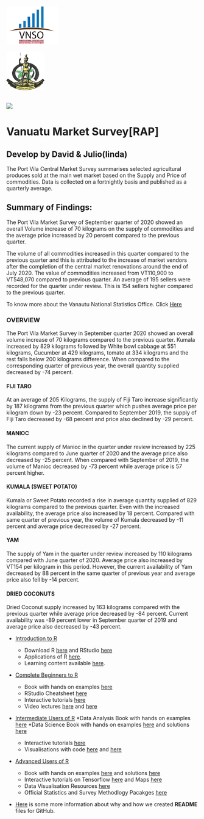 
<img src="logos/vnso_logo.png">&nbsp;&nbsp;&nbsp;&nbsp;&nbsp;&nbsp;&nbsp;&nbsp;&nbsp;&nbsp;&nbsp;&nbsp;&nbsp;&nbsp;&nbsp;&nbsp;&nbsp;&nbsp;&nbsp;&nbsp;&nbsp;&nbsp;&nbsp;&nbsp;&nbsp;&nbsp;&nbsp;&nbsp;&nbsp;&nbsp;&nbsp;&nbsp;&nbsp;&nbsp;&nbsp;&nbsp;&nbsp;&nbsp;&nbsp;&nbsp;&nbsp;&nbsp;&nbsp;&nbsp;&nbsp;&nbsp;&nbsp;&nbsp;&nbsp;&nbsp;&nbsp;&nbsp;&nbsp;&nbsp;&nbsp;&nbsp;&nbsp;&nbsp;&nbsp;&nbsp;&nbsp;&nbsp;&nbsp;&nbsp;&nbsp;&nbsp;&nbsp;&nbsp;&nbsp;&nbsp;&nbsp;&nbsp;&nbsp;&nbsp;&nbsp;&nbsp;&nbsp;&nbsp;&nbsp;&nbsp;&nbsp;&nbsp;&nbsp;&nbsp;&nbsp;&nbsp;&nbsp;&nbsp;&nbsp;&nbsp;&nbsp;&nbsp;&nbsp;&nbsp;&nbsp;&nbsp;&nbsp;&nbsp;&nbsp;&nbsp;&nbsp;&nbsp;&nbsp;&nbsp;&nbsp;&nbsp;&nbsp;&nbsp;&nbsp;&nbsp;&nbsp;&nbsp;&nbsp;&nbsp;&nbsp;&nbsp;&nbsp;&nbsp;&nbsp;&nbsp;&nbsp;&nbsp;&nbsp;&nbsp;&nbsp;&nbsp;&nbsp;
<img src="logos/vangovlogo.png">
&nbsp;&nbsp;&nbsp;&nbsp;&nbsp;&nbsp;&nbsp;&nbsp;&nbsp;&nbsp;&nbsp;&nbsp;&nbsp;&nbsp;&nbsp;&nbsp;&nbsp;&nbsp;&nbsp;&nbsp;&nbsp;&nbsp;&nbsp;&nbsp;&nbsp;&nbsp;&nbsp;&nbsp;&nbsp;&nbsp;&nbsp;&nbsp;&nbsp;&nbsp;&nbsp;&nbsp;&nbsp;&nbsp;&nbsp;&nbsp;&nbsp;&nbsp;&nbsp;&nbsp;&nbsp;&nbsp;&nbsp;&nbsp;&nbsp;&nbsp;&nbsp;&nbsp;&nbsp;&nbsp;&nbsp;&nbsp;&nbsp;&nbsp;&nbsp;&nbsp;&nbsp;&nbsp;&nbsp;&nbsp;&nbsp;&nbsp;&nbsp;&nbsp;&nbsp;&nbsp;&nbsp;&nbsp;&nbsp;&nbsp;&nbsp;&nbsp;&nbsp;&nbsp;&nbsp;&nbsp;&nbsp;&nbsp;&nbsp;&nbsp;&nbsp;&nbsp;&nbsp;&nbsp;&nbsp;&nbsp;&nbsp;&nbsp;&nbsp;&nbsp;&nbsp;&nbsp;&nbsp;&nbsp;&nbsp;&nbsp;&nbsp;&nbsp;&nbsp;&nbsp;&nbsp;&nbsp;&nbsp;&nbsp;&nbsp;&nbsp;&nbsp;&nbsp;&nbsp;&nbsp;&nbsp;&nbsp;&nbsp;&nbsp;&nbsp;&nbsp;&nbsp;&nbsp;&nbsp;&nbsp;&nbsp;&nbsp;&nbsp;

<img src="C:\RAP\Market\images/local_fruit.png">


# Vanuatu Market Survey[RAP]&nbsp;

## Develop by David & Julio(linda)

The Port Vila Central Market Survey summarises selected agricultural produces sold at the main wet market based on the
Supply and Price of commodities. Data is collected on a fortnightly basis and published as a quarterly average.

## Summary of Findings:

The Port Vila Market Survey of September quarter of 2020 showed an overall Volume increase of 70 kilograms on the supply
of commodities and the average price increased by 20 percent compared to the previous quarter.

The volume of all commodities increased in this quarter compared to the previous quarter and this is attributed to
the increase of market vendors after the completion of the central market renovations around the end of July 2020.
The value of commodities increased from VT110,900 to VT548,070 compared to previous quarter.
An average of 195 sellers were recorded for the quarter under review. This is 154 sellers higher compared to the
previous quarter. 

To know more about the Vanautu National Statistics Office. Click [Here](https://vnso.gov.vu)

### OVERVIEW

The Port Vila Market Survey in September quarter 2020
showed an overall volume increase of 70 kilograms
compared to the previous quarter. Kumala increased by
829 kilograms followed by White bowl cabbage at 551
kilograms, Cucumber at 429 kilograms, tomato at 334
kilograms and the rest falls below 200 kilograms
difference. When compared to the corresponding quarter
of previous year, the overall quantity supplied decreased
by -74 percent.


#### FIJI TARO
At an average of 205 Kilograms, the supply of Fiji Taro
increase significantly by 187 kilograms from the previous
quarter which pushes average price per kilogram down by
-23 percent. Compared to September 2019, the supply of
Fiji Taro decreased by -68 percent and price also declined
by -29 percent.


#### MANIOC
The current supply of Manioc in the quarter under review
increased by 225 kilograms compared to June quarter of
2020 and the average price also decreased by -25 percent.
When compared with September of 2019, the volume of
Manioc decreased by -73 percent while average price is 57
percent higher.


#### KUMALA (SWEET POTATO)
Kumala or Sweet Potato recorded a rise in average
quantity supplied of 829 kilograms compared to the
previous quarter. Even with the increased availability, the
average price also increased by 18 percent. Compared
with same quarter of previous year, the volume of Kumala
decreased by -11 percent and average price decreased by
-27 percent.


#### YAM
The supply of Yam in the quarter under review increased
by 110 kilograms compared with June quarter of 2020.
Average price also increased by VT154 per kilogram in this
period. However, the current availability of Yam decreased
by 88 percent in the same quarter of previous year and
average price also fell by -14 percent.


#### DRIED COCONUTS
Dried Coconut supply increased by 163 kilograms
compared with the previous quarter while average price
decreased by -84 percent. Current availability was -89
percent lower in September quarter of 2019 and average
price also decreased by -43 percent.


- [Introduction to R](https://vnso.gov.vu/index.php/en/)
    * Download R [here](https://cloud.r-project.org) and RStudio [here](https://rstudio.com)
    * Applications of R [here](https://rstudio.com/products/rpackages/).
    * Learning content available [here](https://www.tutorialspoint.com/r/index.htm). 

- [Complete Beginners to R](https://www.r-bloggers.com/introduction-to-r-for-beginners-who-want-to-be-intermediate/)
    * Book with hands on examples [here](https://rstudio-education.github.io/hopr/) 
    * RStudio Cheatsheet [here](https://rstudio.com/resources/cheatsheets/) 
    * Interactive tutorials [here](https://swirlstats.com/)  
    * Video lectures [here](https://www.youtube.com/watch?v=_V8eKsto3Ug) and [here](https://www.youtube.com/watch?v=s3FozVfd7q4)

- [Intermediate Users of R](https://towardsdatascience.com/tagged/r-programming)
    *Data Analysis Book with hands on examples [here](https://stat545.com/factors-boss.html) 
    *Data Science Book with hands on examples [here](https://r4ds.had.co.nz/) and solutions  [here](https://jrnold.github.io/r4ds-exercise-solutions/)
    * Interactive tutorials [here](https://style.tidyverse.org/syntax.html#function-calls)  
    * Visualisations with code [here](http://r-statistics.co/Top50-Ggplot2-Visualizations-MasterList-R-Code.html) and [here](https://bbc.github.io/rcookbook/)
    
- [Advanced Users of R](https://blog.revolutionanalytics.com/)
    * Book with hands on examples [here](https://adv-r.hadley.nz/) and solutions [here](https://advanced-r-solutions.rbind.io/)
    * Interactive tutorials on Tensorflow [here](https://tensorflow.rstudio.com/tutorials/) and Maps [here](https://rstudio.github.io/leaflet/)
    * Data Visualisation Resources [here](https://github.com/krzjoa/awesome-r-dataviz)
    * Official Statistics and Survey Methodlogy Pacakges [here](https://cran.r-project.org/web/views/OfficialStatistics.html)

- [Here](https://help.github.com/en/github/creating-cloning-and-archiving-repositories/about-readmes) is some more information about why and how we created **README** files for GitHub.
